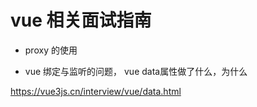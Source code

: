 # vue 相关面试指南

- proxy 的使用

- vue 绑定与监听的问题， vue data属性做了什么，为什么


https://vue3js.cn/interview/vue/data.html
